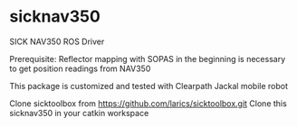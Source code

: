 # sicknav350
SICK NAV350 ROS Driver

Prerequisite: Reflector mapping with SOPAS in the beginning is necessary to get position readings from NAV350

This package is customized and tested with Clearpath Jackal mobile robot

Clone sicktoolbox from https://github.com/larics/sicktoolbox.git 
Clone this sicknav350 in your catkin workspace
